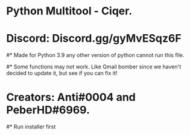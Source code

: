 # Python Multitool - Ciqer.

# Discord: Discord.gg/gyMvESqz6F

#* Made for Python 3.9 any other version of python cannot run this file.

#* Some functions may not work. Like Gmail bomber since we haven't decided to update it, but see if you can fix it!


# Creators: Anti#0004 and PeberHD#6969.


#* Run installer first
